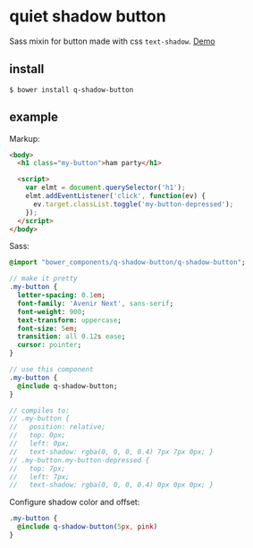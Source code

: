 # quiet shadow button

Sass mixin for button made with css `text-shadow`. [Demo](https://34b5031f563032f046bb058392d8b33863f946d1.htmlb.in)

## install

    $ bower install q-shadow-button

## example

Markup:
```html
<body>
  <h1 class="my-button">ham party</h1>

  <script>
    var elmt = document.querySelector('h1');
    elmt.addEventListener('click', function(ev) {
      ev.target.classList.toggle('my-button-depressed');
    });
  </script>
</body>
```

Sass:
```sass
@import "bower_components/q-shadow-button/q-shadow-button";

// make it pretty
.my-button {
  letter-spacing: 0.1em;
  font-family: 'Avenir Next', sans-serif;
  font-weight: 900;
  text-transform: uppercase;
  font-size: 5em;
  transition: all 0.12s ease;
  cursor: pointer;
}

// use this component
.my-button {
  @include q-shadow-button;
}

// compiles to:
// .my-button {
//   position: relative;
//   top: 0px;
//   left: 0px;
//   text-shadow: rgba(0, 0, 0, 0.4) 7px 7px 0px; }
// .my-button.my-button-depressed {
//   top: 7px;
//   left: 7px;
//   text-shadow: rgba(0, 0, 0, 0.4) 0px 0px 0px; }
```

Configure shadow color and offset:
```sass
.my-button {
  @include q-shadow-button(5px, pink)
}
```
